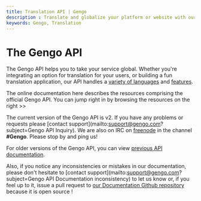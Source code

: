 ```yaml
---
title: Translation API | Gengo
description : Translate and globalize your platform or website with our Translation API. Machine translate for free or integrate professional translation for pennies.
keywords: Gengo, Translation
---
```


# The Gengo API

The Gengo API helps you to take your service global. Whether you're integrating an option for translation for your
users, or building a fun translation application, our API handles a [variety of
languages](http://gengo.com/how-it-works/pricing-languages/) and [features](http://gengo.com/api/).

The online documentation here describes the resources comprising the official Gengo API. You can jump right in by
browsing the resources on the right >>

The current version of the Gengo API is v2. If you have any problems or requests please [contact
support](mailto:support@gengo.com?subject=Gengo API Inquiry). We are also on IRC on [freenode](http://freenode.net/) in
the channel __#Gengo__. Please stop by and ping us!

For older versions of the Gengo API, you can view [previous API documentation](/legacy/).

Also, if you notice any inconsistencies or mistakes in our documentation, please don't hesitate to [contact
support](mailto:support@gengo.com?subject=Gengo API Documentation inconsistency) to let us know or, if you feel up to
it, issue a pull request to [our Documentation Github repository](https://github.com/mygengo/gengo_api_docs) because it
is open source !
